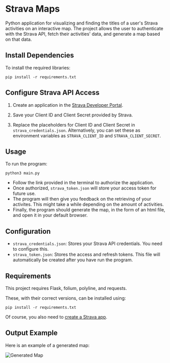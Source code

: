 # Strava Maps

Python application for visualizing and finding the titles of a user's Strava activities on an interactive map. The project allows the user to authenticate with the Strava API, fetch their activities' data, and generate a map based on that data.

## Install Dependencies
To install the required libraries:

`pip install -r requirements.txt`

## Configure Strava API Access
1. Create an application in the [Strava Developer Portal](https://developers.strava.com/).

2. Save your Client ID and Client Secret provided by Strava.

3. Replace the placeholders for Client ID and Client Secret in `strava_credentials.json`. Alternatively, you can set these as environment variables as `STRAVA_CLIENT_ID` and `STRAVA_CLIENT_SECRET`.

## Usage
To run the program:

`python3 main.py`

- Follow the link provided in the terminal to authorize the application.
- Once authorized, `strava_token.json` will store your access token for future use.
- The program will then give you feedback on the retrieving of your activites. This might take a while depending on the amount of activities.
- Finally, the program should generate the map, in the form of an html file, and open it in your default browser.

## Configuration
- `strava_credentials.json`: Stores your Strava API credentials. You need to configure this.
- `strava_token.json`: Stores the access and refresh tokens. This file will automatically be created after you have run the program.

## Requirements
This project requires Flask, folium, polyline, and requests.

These, with their correct versions, can be installed using:

`pip install -r requirements.txt`

Of course, you also need to [create a Strava app](#configure-strava-api-access).

## Output Example

Here is an example of a generated map:

![Generated Map](images/map_output_screenshot.png)
